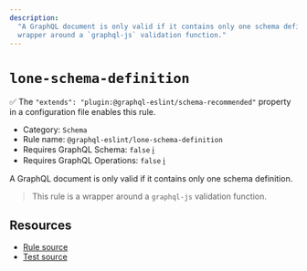 ```yaml
---
description:
  "A GraphQL document is only valid if it contains only one schema definition.\n> This rule is a
  wrapper around a `graphql-js` validation function."
---
```


# `lone-schema-definition`

✅ The `"extends": "plugin:@graphql-eslint/schema-recommended"` property in a configuration file
enables this rule.

- Category: `Schema`
- Rule name: `@graphql-eslint/lone-schema-definition`
- Requires GraphQL Schema: `false`
  [ℹ️](/docs/getting-started#extended-linting-rules-with-graphql-schema)
- Requires GraphQL Operations: `false`
  [ℹ️](/docs/getting-started#extended-linting-rules-with-siblings-operations)

A GraphQL document is only valid if it contains only one schema definition.

> This rule is a wrapper around a `graphql-js` validation function.

## Resources

- [Rule source](https://github.com/graphql/graphql-js/blob/main/src/validation/rules/LoneSchemaDefinitionRule.ts)
- [Test source](https://github.com/graphql/graphql-js/tree/main/src/validation/__tests__/LoneSchemaDefinitionRule-test.ts)
